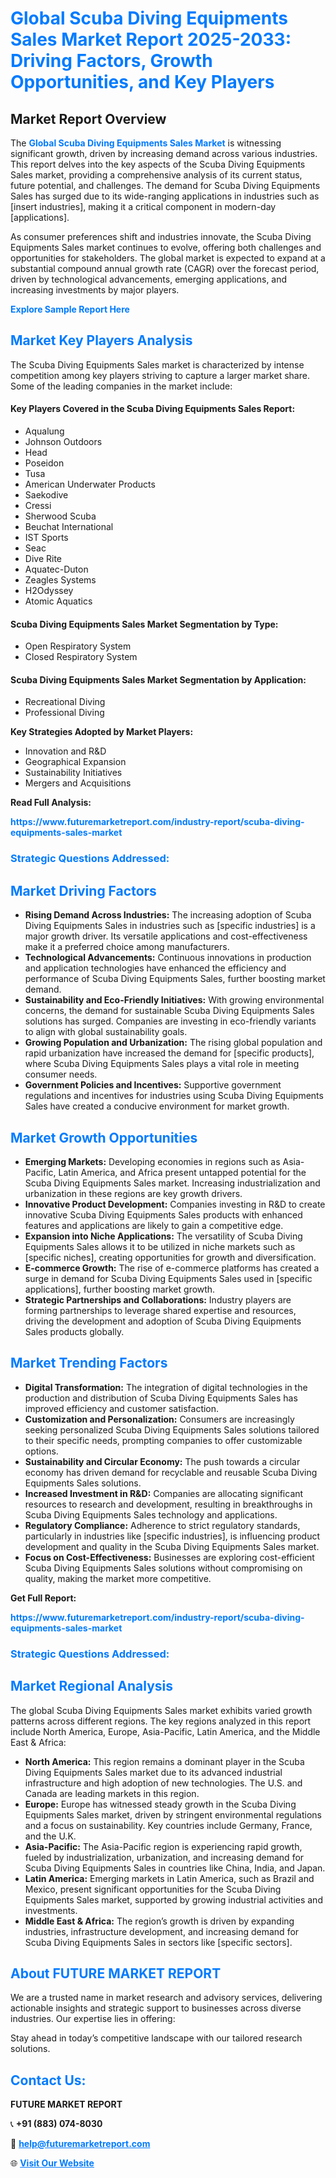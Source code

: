 <h1 style="color: #007BFF;">Global Scuba Diving Equipments Sales Market Report 2025-2033: Driving Factors, Growth Opportunities, and Key Players</h1>

<section id="overview">
<h2>Market Report Overview</h2>
<p>The <a href="https://www.futuremarketreport.com/industry-report/scuba-diving-equipments-sales-market" style="color: #007BFF; text-decoration: none;"><strong>Global Scuba Diving Equipments Sales Market</strong></a> is witnessing significant growth, driven by increasing demand across various industries. This report delves into the key aspects of the Scuba Diving Equipments Sales market, providing a comprehensive analysis of its current status, future potential, and challenges. The demand for Scuba Diving Equipments Sales has surged due to its wide-ranging applications in industries such as [insert industries], making it a critical component in modern-day [applications].</p>
<p>As consumer preferences shift and industries innovate, the Scuba Diving Equipments Sales market continues to evolve, offering both challenges and opportunities for stakeholders. The global market is expected to expand at a substantial compound annual growth rate (CAGR) over the forecast period, driven by technological advancements, emerging applications, and increasing investments by major players.</p>
</section>

<section id="overview">
<p><a href="https://www.futuremarketreport.com/request-sample/reportId=104967" style="color: #007BFF; text-decoration: none;"><strong>Explore Sample Report Here</strong></a></p>
</section>

<section id="key-players">
<h2 style="color: #007BFF;">Market Key Players Analysis</h2>
<p>The Scuba Diving Equipments Sales market is characterized by intense competition among key players striving to capture a larger market share. Some of the leading companies in the market include:</p>
<h4>Key Players Covered in the Scuba Diving Equipments Sales Report:</h4>
<ul><li>Aqualung</li><li>Johnson Outdoors</li><li>Head</li><li>Poseidon</li><li>Tusa</li><li>American Underwater Products</li><li>Saekodive</li><li>Cressi</li><li>Sherwood Scuba</li><li>Beuchat International</li><li>IST Sports</li><li>Seac</li><li>Dive Rite</li><li>Aquatec-Duton</li><li>Zeagles Systems</li><li>H2Odyssey</li><li>Atomic Aquatics</li></ul>
<h4>Scuba Diving Equipments Sales Market Segmentation by Type:</h4>
<ul><li>Open Respiratory System</li><li>Closed Respiratory System</li></ul>

<h4>Scuba Diving Equipments Sales Market Segmentation by Application:</h4>
<ul><li>Recreational Diving</li><li>Professional Diving</li></ul>
<p><strong>Key Strategies Adopted by Market Players:</strong></p>
<ul>
<li>Innovation and R&D</li>
<li>Geographical Expansion</li>
<li>Sustainability Initiatives</li>
<li>Mergers and Acquisitions</li>
</ul>
</section>

<section>
<p><strong>Read Full Analysis: </strong></p><a href="https://www.futuremarketreport.com/industry-report/scuba-diving-equipments-sales-market" style="color: #007BFF; text-decoration: none;"><strong>https://www.futuremarketreport.com/industry-report/scuba-diving-equipments-sales-market</strong></a>
<h3 style="color: #007BFF;">Strategic Questions Addressed:</h3>
</section>

<section id="driving-factors">
<h2 style="color: #007BFF;">Market Driving Factors</h2>
<ul>
<li><strong>Rising Demand Across Industries:</strong> The increasing adoption of Scuba Diving Equipments Sales in industries such as [specific industries] is a major growth driver. Its versatile applications and cost-effectiveness make it a preferred choice among manufacturers.</li>
<li><strong>Technological Advancements:</strong> Continuous innovations in production and application technologies have enhanced the efficiency and performance of Scuba Diving Equipments Sales, further boosting market demand.</li>
<li><strong>Sustainability and Eco-Friendly Initiatives:</strong> With growing environmental concerns, the demand for sustainable Scuba Diving Equipments Sales solutions has surged. Companies are investing in eco-friendly variants to align with global sustainability goals.</li>
<li><strong>Growing Population and Urbanization:</strong> The rising global population and rapid urbanization have increased the demand for [specific products], where Scuba Diving Equipments Sales plays a vital role in meeting consumer needs.</li>
<li><strong>Government Policies and Incentives:</strong> Supportive government regulations and incentives for industries using Scuba Diving Equipments Sales have created a conducive environment for market growth.</li>
</ul>
</section>

<section id="growth-opportunities">
<h2 style="color: #007BFF;">Market Growth Opportunities</h2>
<ul>
<li><strong>Emerging Markets:</strong> Developing economies in regions such as Asia-Pacific, Latin America, and Africa present untapped potential for the Scuba Diving Equipments Sales market. Increasing industrialization and urbanization in these regions are key growth drivers.</li>
<li><strong>Innovative Product Development:</strong> Companies investing in R&D to create innovative Scuba Diving Equipments Sales products with enhanced features and applications are likely to gain a competitive edge.</li>
<li><strong>Expansion into Niche Applications:</strong> The versatility of Scuba Diving Equipments Sales allows it to be utilized in niche markets such as [specific niches], creating opportunities for growth and diversification.</li>
<li><strong>E-commerce Growth:</strong> The rise of e-commerce platforms has created a surge in demand for Scuba Diving Equipments Sales used in [specific applications], further boosting market growth.</li>
<li><strong>Strategic Partnerships and Collaborations:</strong> Industry players are forming partnerships to leverage shared expertise and resources, driving the development and adoption of Scuba Diving Equipments Sales products globally.</li>
</ul>
</section>

<section id="trending-factors">
<h2 style="color: #007BFF;">Market Trending Factors</h2>
<ul>
<li><strong>Digital Transformation:</strong> The integration of digital technologies in the production and distribution of Scuba Diving Equipments Sales has improved efficiency and customer satisfaction.</li>
<li><strong>Customization and Personalization:</strong> Consumers are increasingly seeking personalized Scuba Diving Equipments Sales solutions tailored to their specific needs, prompting companies to offer customizable options.</li>
<li><strong>Sustainability and Circular Economy:</strong> The push towards a circular economy has driven demand for recyclable and reusable Scuba Diving Equipments Sales solutions.</li>
<li><strong>Increased Investment in R&D:</strong> Companies are allocating significant resources to research and development, resulting in breakthroughs in Scuba Diving Equipments Sales technology and applications.</li>
<li><strong>Regulatory Compliance:</strong> Adherence to strict regulatory standards, particularly in industries like [specific industries], is influencing product development and quality in the Scuba Diving Equipments Sales market.</li>
<li><strong>Focus on Cost-Effectiveness:</strong> Businesses are exploring cost-efficient Scuba Diving Equipments Sales solutions without compromising on quality, making the market more competitive.</li>
</ul>
</section>

<section>
<p><strong>Get Full Report: </strong></p><a href="https://www.futuremarketreport.com/industry-report/scuba-diving-equipments-sales-market" style="color: #007BFF; text-decoration: none;"><strong>https://www.futuremarketreport.com/industry-report/scuba-diving-equipments-sales-market</strong></a>
<h3 style="color: #007BFF;">Strategic Questions Addressed:</h3>
</section>


<section id="regional-analysis">
<h2 style="color: #007BFF;">Market Regional Analysis</h2>
<p>The global Scuba Diving Equipments Sales market exhibits varied growth patterns across different regions. The key regions analyzed in this report include North America, Europe, Asia-Pacific, Latin America, and the Middle East & Africa:</p>
<ul>
<li><strong>North America:</strong> This region remains a dominant player in the Scuba Diving Equipments Sales market due to its advanced industrial infrastructure and high adoption of new technologies. The U.S. and Canada are leading markets in this region.</li>
<li><strong>Europe:</strong> Europe has witnessed steady growth in the Scuba Diving Equipments Sales market, driven by stringent environmental regulations and a focus on sustainability. Key countries include Germany, France, and the U.K.</li>
<li><strong>Asia-Pacific:</strong> The Asia-Pacific region is experiencing rapid growth, fueled by industrialization, urbanization, and increasing demand for Scuba Diving Equipments Sales in countries like China, India, and Japan.</li>
<li><strong>Latin America:</strong> Emerging markets in Latin America, such as Brazil and Mexico, present significant opportunities for the Scuba Diving Equipments Sales market, supported by growing industrial activities and investments.</li>
<li><strong>Middle East & Africa:</strong> The region’s growth is driven by expanding industries, infrastructure development, and increasing demand for Scuba Diving Equipments Sales in sectors like [specific sectors].</li>
</ul>
</section>

<footer>
<h2 style="color: #007BFF;">About FUTURE MARKET REPORT</h2>
<p>We are a trusted name in market research and advisory services, delivering actionable insights and strategic support to businesses across diverse industries. Our expertise lies in offering:</p>

<p>Stay ahead in today’s competitive landscape with our tailored research solutions.</p>

<h2 style="color: #007BFF;">Contact Us:</h2>
<p><strong>FUTURE MARKET REPORT</strong></p>
<p>📞 <strong>+91 (883) 074-8030</strong></p>
<p>📧 <strong><a href="mailto:help@futuremarketreport.com" style="color: #007BFF;">help@futuremarketreport.com</a></strong></p>
<p>🌐 <strong><a href="https://www.futuremarketreport.com/" style="color: #007BFF;">Visit Our Website</a></strong></p>
</footer>